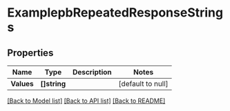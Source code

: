 # ExamplepbRepeatedResponseStrings

## Properties
Name | Type | Description | Notes
------------ | ------------- | ------------- | -------------
**Values** | **[]string** |  | [default to null]

[[Back to Model list]](../README.md#documentation-for-models) [[Back to API list]](../README.md#documentation-for-api-endpoints) [[Back to README]](../README.md)


